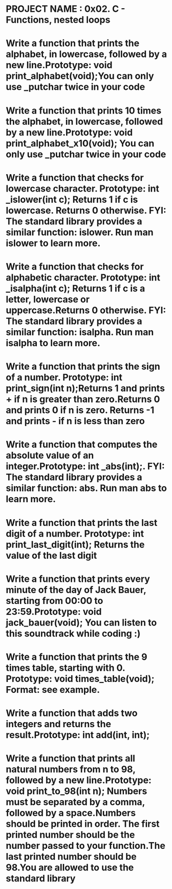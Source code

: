 # PROJECT NAME : 0x02. C - Functions, nested loops 

# Write a function that prints the alphabet, in lowercase, followed by a new line.Prototype: void print_alphabet(void);You can only use _putchar twice in your code

# Write a function that prints 10 times the alphabet, in lowercase, followed by a new line.Prototype: void print_alphabet_x10(void); You can only use _putchar twice in your code

# Write a function that checks for lowercase character. Prototype: int _islower(int c); Returns 1 if c is lowercase. Returns 0 otherwise. FYI: The standard library provides a similar function: islower. Run man islower to learn more.

# Write a function that checks for alphabetic character. Prototype: int _isalpha(int c); Returns 1 if c is a letter, lowercase or uppercase.Returns 0 otherwise. FYI: The standard library provides a similar function: isalpha. Run man isalpha to learn more.

# Write a function that prints the sign of a number. Prototype: int print_sign(int n);Returns 1 and prints + if n is greater than zero.Returns 0 and prints 0 if n is zero. Returns -1 and prints - if n is less than zero

# Write a function that computes the absolute value of an integer.Prototype: int _abs(int);. FYI: The standard library provides a similar function: abs. Run man abs to learn more.

# Write a function that prints the last digit of a number. Prototype: int print_last_digit(int); Returns the value of the last digit

# Write a function that prints every minute of the day of Jack Bauer, starting from 00:00 to 23:59.Prototype: void jack_bauer(void); You can listen to this soundtrack while coding :)

# Write a function that prints the 9 times table, starting with 0. Prototype: void times_table(void); Format: see example.

# Write a function that adds two integers and returns the result.Prototype: int add(int, int);

# Write a function that prints all natural numbers from n to 98, followed by a new line.Prototype: void print_to_98(int n); Numbers must be separated by a comma, followed by a space.Numbers should be printed in order. The first printed number should be the number passed to your function.The last printed number should be 98.You are allowed to use the standard library

